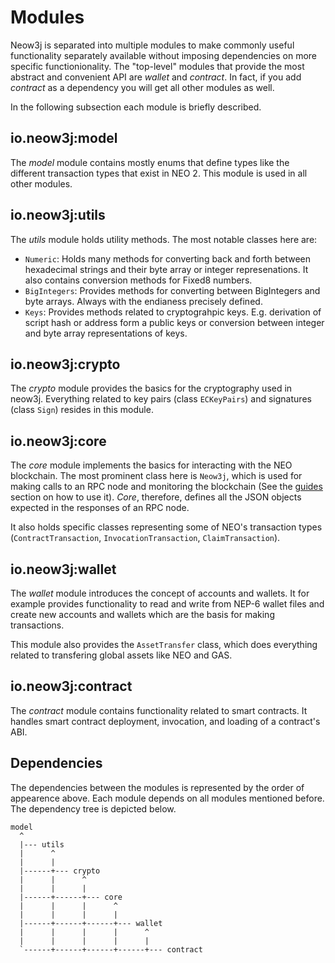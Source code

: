 # Modules

Neow3j is separated into multiple modules to make commonly useful functionality
separately available without imposing dependencies on more specific 
functionionality. The "top-level" modules that provide the most abstract and
convenient API are _wallet_ and _contract_. In fact, if you add _contract_
as a dependency you will get all other modules as well.

In the following subsection each module is briefly described.


## io.neow3j:model

The _model_ module contains mostly enums that define types like the different
transaction types that exist in NEO 2. This module is used in all other modules.


## io.neow3j:utils

The _utils_ module holds utility methods.
The most notable classes here are:
- `Numeric`: Holds many methods for converting back and forth between 
  hexadecimal strings and their byte array or integer represenations. It also 
  contains conversion methods for Fixed8 numbers.
- `BigIntegers`: Provides methods for converting between BigIntegers and byte 
  arrays. Always with the endianess precisely defined.
- `Keys`: Provides methods related to cryptograhpic keys. E.g. derivation of
  script hash or address form a public keys or conversion between integer and 
  byte array representations of keys.

<!-- 
In neow3j version 2 there are a few classes in this module that are here only 
for backward-compatability but should semantically be in another module. 
These classess are 
- `NeoConstants`, which holds many constants that are related to the NEO 
  blockchain and its specifications.
- `OpCode`, which is an enum containing some of the NEO VM operation codes.
- `ContractParameter`, which models a contracts input parameters. 
-->


## io.neow3j:crypto

The _crypto_ module provides the basics for the cryptography used in neow3j.
Everything related to key pairs (class `ECKeyPairs`) and signatures (class 
`Sign`) resides in this module.


## io.neow3j:core

The _core_ module implements the basics for interacting with the NEO 
blockchain. The most prominent class here is `Neow3j`, which is used for making 
calls to an RPC node and monitoring the blockchain (See the 
[guides](guides/guides.md) section on how to use it). _Core_, therefore, defines
all the JSON objects expected in the responses of an RPC node.  

It also holds specific classes representing some of NEO's transaction types 
(`ContractTransaction`, `InvocationTransaction`, `ClaimTransaction`).


## io.neow3j:wallet

The _wallet_ module introduces the concept of accounts and wallets. It for 
example provides functionality to read and write from NEP-6 wallet files and 
create new accounts and wallets which are the basis for making transactions.

This module also provides the `AssetTransfer` class, which does everything
related to transfering global assets like NEO and GAS.


## io.neow3j:contract

The _contract_ module contains functionality related to smart contracts. It
handles smart contract deployment, invocation, and loading of a contract's ABI.


## Dependencies

The dependencies between the modules is represented by the order of appearence
above. Each module depends on all modules mentioned before. The dependency tree 
is depicted below. 

```
model 
  ^
  |--- utils 
  |      ^
  |      |
  |------+--- crypto 
  |      |      ^
  |      |      |
  |------+------+--- core 
  |      |      |      ^
  |      |      |      |
  |------+------+------+--- wallet 
  |      |      |      |      ^
  |      |      |      |      |
  `------+------+------+------+--- contract 
```